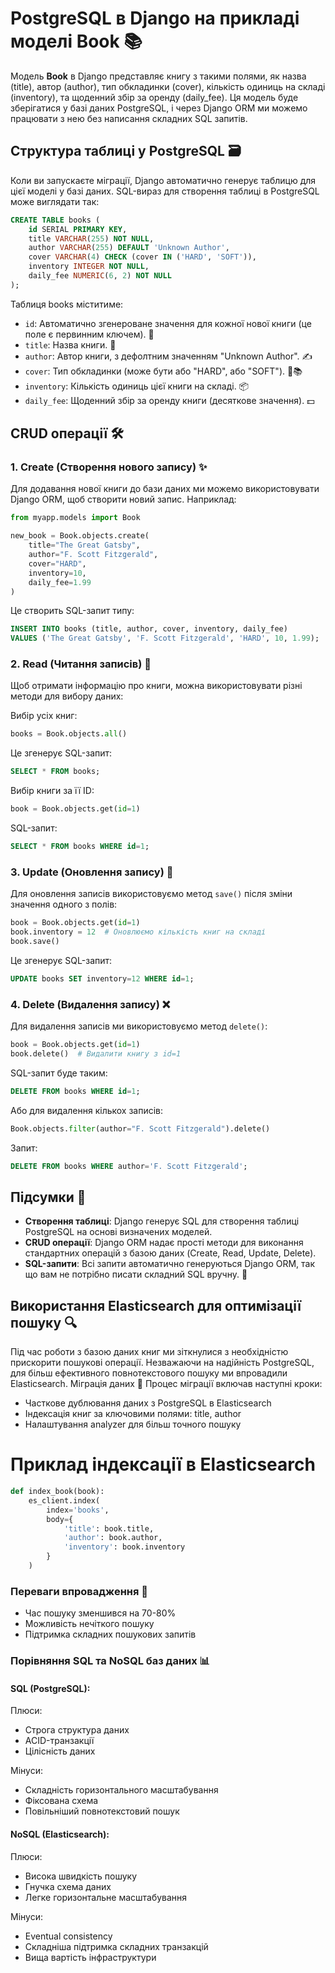 # PostgreSQL в Django на прикладі моделі Book 📚

Модель **Book** в Django представляє книгу з такими полями, як назва (title), автор (author), тип обкладинки (cover), кількість одиниць на складі (inventory), та щоденний збір за оренду (daily_fee). Ця модель буде зберігатися у базі даних PostgreSQL, і через Django ORM ми можемо працювати з нею без написання складних SQL запитів.

## Структура таблиці у PostgreSQL 🗃️

Коли ви запускаєте міграції, Django автоматично генерує таблицю для цієї моделі у базі даних. SQL-вираз для створення таблиці в PostgreSQL може виглядати так:

```sql
CREATE TABLE books (
    id SERIAL PRIMARY KEY,
    title VARCHAR(255) NOT NULL,
    author VARCHAR(255) DEFAULT 'Unknown Author',
    cover VARCHAR(4) CHECK (cover IN ('HARD', 'SOFT')),
    inventory INTEGER NOT NULL,
    daily_fee NUMERIC(6, 2) NOT NULL
);
```

Таблиця books міститиме:

- `id`: Автоматично згенероване значення для кожної нової книги (це поле є первинним ключем). 🔑
- `title`: Назва книги. 📖
- `author`: Автор книги, з дефолтним значенням "Unknown Author". ✍️
- `cover`: Тип обкладинки (може бути або "HARD", або "SOFT"). 💼📚
- `inventory`: Кількість одиниць цієї книги на складі. 📦
- `daily_fee`: Щоденний збір за оренду книги (десяткове значення). 💵

## CRUD операції 🛠️

### 1. Create (Створення нового запису) ✨

Для додавання нової книги до бази даних ми можемо використовувати Django ORM, щоб створити новий запис. Наприклад:

```python
from myapp.models import Book

new_book = Book.objects.create(
    title="The Great Gatsby",
    author="F. Scott Fitzgerald",
    cover="HARD",
    inventory=10,
    daily_fee=1.99
)
```

Це створить SQL-запит типу:

```sql
INSERT INTO books (title, author, cover, inventory, daily_fee)
VALUES ('The Great Gatsby', 'F. Scott Fitzgerald', 'HARD', 10, 1.99);
```

### 2. Read (Читання записів) 📖

Щоб отримати інформацію про книги, можна використовувати різні методи для вибору даних:

Вибір усіх книг:
```python
books = Book.objects.all()
```

Це згенерує SQL-запит:

```sql
SELECT * FROM books;
```

Вибір книги за її ID:
```python
book = Book.objects.get(id=1)
```

SQL-запит:

```sql
SELECT * FROM books WHERE id=1;
```

### 3. Update (Оновлення запису) 🔄

Для оновлення записів використовуємо метод `save()` після зміни значення одного з полів:

```python
book = Book.objects.get(id=1)
book.inventory = 12  # Оновлюємо кількість книг на складі
book.save()
```

Це згенерує SQL-запит:

```sql
UPDATE books SET inventory=12 WHERE id=1;
```

### 4. Delete (Видалення запису) ❌

Для видалення записів ми використовуємо метод `delete()`:

```python
book = Book.objects.get(id=1)
book.delete()  # Видалити книгу з id=1
```

SQL-запит буде таким:

```sql
DELETE FROM books WHERE id=1;
```

Або для видалення кількох записів:

```python
Book.objects.filter(author="F. Scott Fitzgerald").delete()
```

Запит:

```sql
DELETE FROM books WHERE author='F. Scott Fitzgerald';
```

## Підсумки 🎯

- **Створення таблиці**: Django генерує SQL для створення таблиці PostgreSQL на основі визначених моделей.
- **CRUD операції**: Django ORM надає прості методи для виконання стандартних операцій з базою даних (Create, Read, Update, Delete).
- **SQL-запити**: Всі запити автоматично генеруються Django ORM, так що вам не потрібно писати складний SQL вручну. 🔄

## Використання Elasticsearch для оптимізації пошуку 🔍
Під час роботи з базою даних книг ми зіткнулися з необхідністю прискорити пошукові операції. Незважаючи на надійність PostgreSQL, для більш ефективного повнотекстового пошуку ми впровадили Elasticsearch.
Міграція даних 🔄
Процес міграції включав наступні кроки:

- Часткове дублювання даних з PostgreSQL в Elasticsearch
- Індексація книг за ключовими полями: title, author
- Налаштування analyzer для більш точного пошуку

# Приклад індексації в Elasticsearch
```python
def index_book(book):
    es_client.index(
        index='books',
        body={
            'title': book.title,
            'author': book.author,
            'inventory': book.inventory
        }
    )
```
### Переваги впровадження 🚀

- Час пошуку зменшився на 70-80%
- Можливість нечіткого пошуку
- Підтримка складних пошукових запитів

### Порівняння SQL та NoSQL баз даних 📊
#### SQL (PostgreSQL):
Плюси:

- Строга структура даних
- ACID-транзакції
- Цілісність даних

Мінуси:

- Складність горизонтального масштабування
- Фіксована схема
- Повільніший повнотекстовий пошук

#### NoSQL (Elasticsearch):
Плюси:

- Висока швидкість пошуку
- Гнучка схема даних
- Легке горизонтальне масштабування

Мінуси:

- Eventual consistency
- Складніша підтримка складних транзакцій
- Вища вартість інфраструктури
